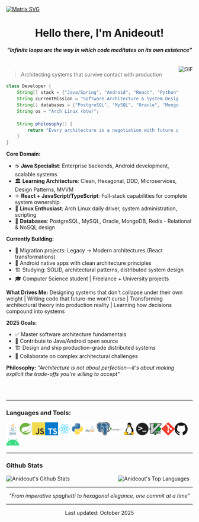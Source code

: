 [![Matrix SVG](https://raw.githubusercontent.com/<usuario>/<repo>/main/path/to/matrix.svg)](https://www.youtube.com/watch?v=SDkAGkd4NLc)

<p>
  <h1 align="center"><b>Hello there, I'm Anideout!</b></h1>
</p>

<p>
  <h4 align="center"><b><i>"Infinite loops are the way in which code meditates on its own existence"</i></b></h4>
</p>

<br>

<img align="right" height="270px" alt="GIF" src="https://media.giphy.com/media/CVtNe84hhYF9u/giphy.gif" />

> Architecting systems that survive contact with production
```java
class Developer {
    String[] stack = {"Java/Spring", "Android", "React", "Python"};
    String currentMission = "Software Architecture & System Design";
    String[] databases = {"PostgreSQL", "MySQL", "Oracle", "MongoDB"};
    String os = "Arch Linux (btw)";
    
    String philosophy() {
        return "Every architecture is a negotiation with future complexity";
    }
}
```

**Core Domain:**
- ☕ **Java Specialist**: Enterprise backends, Android development, scalable systems
- 🏛️ **Learning Architecture**: Clean, Hexagonal, DDD, Microservices, Design Patterns, MVVM
- ⚛️ **React + JavaScript/TypeScript**: Full-stack capabilities for complete system ownership
- 🐧 **Linux Enthusiast**: Arch Linux daily driver, system administration, scripting
- 💾 **Databases**: PostgreSQL, MySQL, Oracle, MongoDB, Redis - Relational & NoSQL design

**Currently Building:**
- 🔄 Migration projects: Legacy → Modern architectures (React transformations)
- 📱 Android native apps with clean architecture principles
- 🏗️ Studying: SOLID, architectural patterns, distributed system design
- 🎓 Computer Science student | Freelance + University projects

**What Drives Me:**
Designing systems that don't collapse under their own weight | Writing code that future-me won't curse |
Transforming architectural theory into production reality | Learning how decisions compound into systems

**2025 Goals:**
- ✅ Master software architecture fundamentals
- 🎯 Contribute to Java/Android open source
- 🏗️ Design and ship production-grade distributed systems  
- 🤝 Collaborate on complex architectural challenges

**Philosophy:**
*"Architecture is not about perfection—it's about making explicit the trade-offs you're willing to accept"*

<br>
<br>

---

### Languages and Tools:

<img align="left" alt="Java" width="35px" src="https://raw.githubusercontent.com/github/explore/5b3600551e122a3277c2c5368af2ad5725ffa9a1/topics/java/java.png" />
<img align="left" alt="Spring Boot" width="35px" src="https://raw.githubusercontent.com/github/explore/80688e429a7d4ef2fca1e82350fe8e3517d3494d/topics/spring-boot/spring-boot.png" />
<img align="left" alt="JavaScript" width="35px" src="https://raw.githubusercontent.com/github/explore/80688e429a7d4ef2fca1e82350fe8e3517d3494d/topics/javascript/javascript.png" />
<img align="left" alt="TypeScript" width="35px" src="https://raw.githubusercontent.com/github/explore/80688e429a7d4ef2fca1e82350fe8e3517d3494d/topics/typescript/typescript.png" />
<img align="left" alt="React" width="35px" src="https://raw.githubusercontent.com/github/explore/80688e429a7d4ef2fca1e82350fe8e3517d3494d/topics/react/react.png" />
<img align="left" alt="Python" width="35px" src="https://raw.githubusercontent.com/github/explore/80688e429a7d4ef2fca1e82350fe8e3517d3494d/topics/python/python.png" />
<img align="left" alt="MySQL" width="35px" src="https://raw.githubusercontent.com/github/explore/80688e429a7d4ef2fca1e82350fe8e3517d3494d/topics/mysql/mysql.png" />
<img align="left" alt="PostgreSQL" width="35px" src="https://raw.githubusercontent.com/github/explore/80688e429a7d4ef2fca1e82350fe8e3517d3494d/topics/postgresql/postgresql.png" />
<img align="left" alt="MongoDB" width="35px" src="https://raw.githubusercontent.com/github/explore/80688e429a7d4ef2fca1e82350fe8e3517d3494d/topics/mongodb/mongodb.png" />
<img align="left" alt="Linux" width="35px" src="https://raw.githubusercontent.com/github/explore/80688e429a7d4ef2fca1e82350fe8e3517d3494d/topics/linux/linux.png" />
<img align="left" alt="Terminal" width="35px" src="https://raw.githubusercontent.com/github/explore/80688e429a7d4ef2fca1e82350fe8e3517d3494d/topics/terminal/terminal.png" />
<img align="left" alt="Vim" width="35px" src="https://raw.githubusercontent.com/github/explore/80688e429a7d4ef2fca1e82350fe8e3517d3494d/topics/vim/vim.png" /><img align="left" alt="Git" width="35px" src="https://raw.githubusercontent.com/github/explore/80688e429a7d4ef2fca1e82350fe8e3517d3494d/topics/git/git.png" />
<img align="left" alt="GitHub" width="35px" src="https://raw.githubusercontent.com/github/explore/78df643247d429f6cc873026c0622819ad797942/topics/github/github.png" />
<img align="left" alt="Android" width="35px" src="https://raw.githubusercontent.com/github/explore/80688e429a7d4ef2fca1e82350fe8e3517d3494d/topics/android/android.png" />

<br>
<br>
<br>
<br>

---

### Github Stats

<img align="left" src="https://github-readme-stats.vercel.app/api?username=anideout&show_icons=true&include_all_commits=true&title_color=fff&icon_color=79ff97&text_color=efefef&bg_color=24292e" alt="Anideout's Github Stats" width="60%">
  
<img src="https://github-readme-stats.vercel.app/api/top-langs/?username=anideout&show_icons=true&hide_border=true&theme=radical" width="37%" alt="Anideout's Top Languages">

<br>

---



<p align="center">
    <i>"From imperative spaghetti to hexagonal elegance, one commit at a time"</i>
</p>

---

<p align="center">
    Last updated: October 2025
</p>
